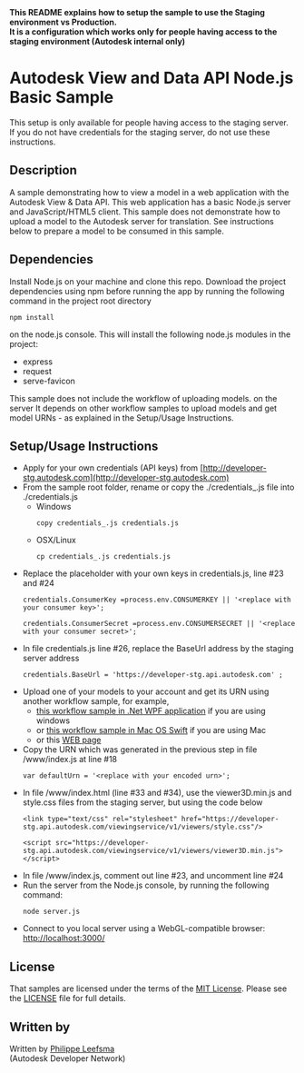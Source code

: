 <b>
This README explains how to setup the sample to use the Staging environment vs Production.<br />
It is a configuration which works only for people having access to the staging environment (Autodesk internal only)
</b>
<br />


# Autodesk View and Data API Node.js Basic Sample

This setup is only available for people having access to the staging server. If you do not have credentials for the staging server, do not use these instructions.


## Description
A sample demonstrating how to view a model in a web application with the Autodesk View & Data API. This web application has a basic Node.js 
server and JavaScript/HTML5 client. This sample does not demonstrate how to upload a model to the Autodesk server for translation. See instructions below 
to prepare a model to be consumed in this sample.


## Dependencies
Install Node.js on your machine and clone this repo. Download the project dependencies using npm before running the app by running 
the following command in the project root directory
```
npm install
```
on the node.js console. This will install the following node.js modules in the project:
- express
- request
- serve-favicon

This sample does not include the workflow of uploading models. on the server It depends on other workflow samples to upload models and 
get model URNs - as explained in the Setup/Usage Instructions.


## Setup/Usage Instructions
 
* Apply for your own credentials (API keys) from [http://developer-stg.autodesk.com](http://developer-stg.autodesk.com)
* From the sample root folder, rename or copy the ./credentials_.js file into ./credentials.js <br />
  * Windows <br />
    ```
    copy credentials_.js credentials.js 
	```
  * OSX/Linux <br />
    ```
    cp credentials_.js credentials.js  
	```
* Replace the placeholder with your own keys in credentials.js, line #23 and #24 <br />
  ```
  credentials.ConsumerKey =process.env.CONSUMERKEY || '<replace with your consumer key>';
  
  credentials.ConsumerSecret =process.env.CONSUMERSECRET || '<replace with your consumer secret>';
  ```
* In file credentials.js line #26, replace the BaseUrl address by the staging server address <br />
  ```
  credentials.BaseUrl = 'https://developer-stg.api.autodesk.com' ;
  ```
* Upload one of your models to your account and get its URN using another workflow sample, for example,
  - [this workflow sample in .Net WPF application](https://github.com/Developer-Autodesk/workflow-wpf-view.and.data.api) if you are using windows 
  - or [this workflow sample in Mac OS Swift](https://github.com/Developer-Autodesk/workflow-macos-swift-view.and.data.api) if you are using Mac
  - or this [WEB page](http://javalmvwalkthrough-vq2mmximxb.elasticbeanstalk.com/)
* Copy the URN which was generated in the previous step in  file /www/index.js at line #18 <br />
  ```
  var defaultUrn = '<replace with your encoded urn>';
  ```
* In file /www/index.html (line #33 and #34), use the viewer3D.min.js and style.css files from the staging server, but using the code below <br />
  ```
  <link type="text/css" rel="stylesheet" href="https://developer-stg.api.autodesk.com/viewingservice/v1/viewers/style.css"/>
  
  <script src="https://developer-stg.api.autodesk.com/viewingservice/v1/viewers/viewer3D.min.js"></script>
  ```
* In file /www/index.js, comment out line #23, and uncomment line #24
* Run the server from the Node.js console, by running the following command: <br />
  ```
  node server.js
  ```
* Connect to you local server using a WebGL-compatible browser: [http://localhost:3000/](http://localhost:3000/)


## License

That samples are licensed under the terms of the [MIT License](http://opensource.org/licenses/MIT). Please see the [LICENSE](LICENSE) file for full details.


## Written by 

Written by [Philippe Leefsma](http://adndevblog.typepad.com/cloud_and_mobile/philippe-leefsma.html)  <br />
(Autodesk Developer Network)


